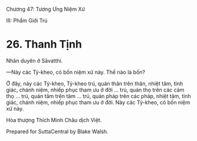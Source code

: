  

Chương 47: Tương Ưng Niệm Xứ

III: Phẩm Giới Trú

# 26\. Thanh Tịnh

Nhân duyên ở Sāvatthi.

—Này các Tỷ-kheo, có bốn niệm xứ này. Thế nào là bốn?

Ở đây, này các Tỷ-kheo, Tỷ-kheo trú, quán thân trên thân, nhiệt tâm, tỉnh giác, chánh niệm, nhiếp phục tham ưu ở đời … trú, quán thọ trên các cảm thọ … trú, quán tâm trên tâm … trú, quán pháp trên các pháp, nhiệt tâm, tỉnh giác, chánh niệm, nhiếp phục tham ưu ở đời. Này các Tỷ-kheo, có bốn niệm xứ này.

Hòa thượng Thích Minh Châu dịch Việt.

Prepared for SuttaCentral by Blake Walsh.